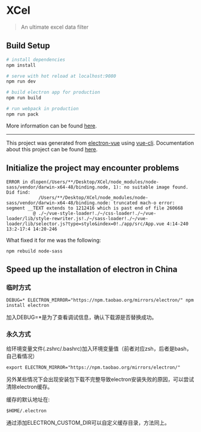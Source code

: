 # XCel

> An ultimate excel data filter

## Build Setup

``` bash
# install dependencies
npm install

# serve with hot reload at localhost:9080
npm run dev

# build electron app for production
npm run build

# run webpack in production
npm run pack
```

More information can be found [here](https://simulatedgreg.gitbooks.io/electron-vue/content/docs/npm_scripts.html).

---

This project was generated from [electron-vue](https://github.com/SimulatedGREG/electron-vue) using [vue-cli](https://github.com/vuejs/vue-cli). Documentation about this project can be found [here](https://simulatedgreg.gitbooks.io/electron-vue/content/index.html).

## Initialize the project may encounter problems
```
ERROR in dlopen(/Users/**/Desktop/XCel/node_modules/node-sass/vendor/darwin-x64-48/binding.node, 1): no suitable image found.  Did find:
         	/Users/**/Desktop/XCel/node_modules/node-sass/vendor/darwin-x64-48/binding.node: truncated mach-o error: segment __TEXT extends to 1212416 which is past end of file 260668
          @ ./~/vue-style-loader!./~/css-loader!./~/vue-loader/lib/style-rewriter.js!./~/sass-loader!./~/vue-loader/lib/selector.js?type=style&index=0!./app/src/App.vue 4:14-240 13:2-17:4 14:20-246

```
What fixed it for me was the following:
```
npm rebuild node-sass
```


## Speed up the installation of electron in China

### 临时方式

```
DEBUG=* ELECTRON_MIRROR="https://npm.taobao.org/mirrors/electron/" npm install electron
```

加入DEBUG=*是为了查看调试信息，确认下载源是否替换成功。

### 永久方式

给环境变量文件(.zshrc/.bashrc)加入环境变量值（前者对应zsh，后者是bash，自己看情况）

```
export ELECTRON_MIRROR="https://npm.taobao.org/mirrors/electron/"
```

另外某些情况下会出现安装包下载不完整导致electron安装失败的原因，可以尝试清除electron缓存。

缓存的默认地址在:

```
$HOME/.electron
```
通过添加ELECTRON_CUSTOM_DIR可以自定义缓存目录，方法同上。